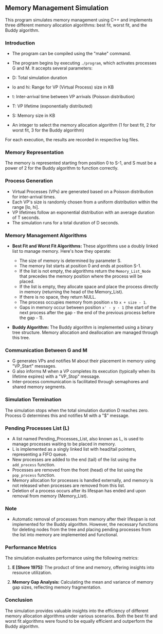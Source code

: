 ## Memory Management Simulation

This program simulates memory management using C++ and implements three different memory allocation algorithms: best fit, worst fit, and the Buddy algorithm.

### Introduction
- The program can be compiled using the "make" command.
- The program begins by executing `./program`, which activates processes G and M. It accepts several parameters:

- D: Total simulation duration
- lo and hi: Range for VP (Virtual Process) size in KB
- t: Inter-arrival time between VP arrivals (Poisson distribution)
- T: VP lifetime (exponentially distributed)
- S: Memory size in KB
- An integer to select the memory allocation algorithm (1 for best fit, 2 for worst fit, 3 for the Buddy algorithm)

For each execution, the results are recorded in respective log files.

### Memory Representation

The memory is represented starting from position 0 to S-1, and S must be a power of 2 for the Buddy algorithm to function correctly.

### Process Generation

- Virtual Processes (VPs) are generated based on a Poisson distribution for inter-arrival times.
- Each VP's size is randomly chosen from a uniform distribution within the range [lo, hi].
- VP lifetimes follow an exponential distribution with an average duration of T seconds.
- The simulation runs for a total duration of D seconds.

### Memory Management Algorithms

- **Best Fit and Worst Fit Algorithms:** These algorithms use a doubly linked list to manage memory. Here's how they operate:
  
  - The size of memory is determined by parameter S.
  - The memory list starts at position 0 and ends at position S-1.
  - If the list is not empty, the algorithms return the `Memory_List_Node` that precedes the memory position where the process will be placed.
  - If the list is empty, they allocate space and place the process directly in memory (returning the head of the Memory_List).
  - If there is no space, they return NULL.
  - The process occupies memory from position `x` to `x + size - 1`.
  - Gaps in memory occur between position `x' - y - 1` (the start of the next process after the gap - the end of the previous process before the gap - 1).

- **Buddy Algorithm:** The Buddy algorithm is implemented using a binary tree structure. Memory allocation and deallocation are managed through this tree.

### Communication Between G and M

- G generates VPs and notifies M about their placement in memory using "VP_Start" messages.
- G also informs M when a VP completes its execution (typically when its lifetime expires) with a "VP_Stop" message.
- Inter-process communication is facilitated through semaphores and shared memory segments.

### Simulation Termination

The simulation stops when the total simulation duration D reaches zero. Process G determines this and notifies M with a "$" message.

### Pending Processes List (L)

- A list named Pending_Processes_List, also known as L, is used to manage processes waiting to be placed in memory.
- L is implemented as a singly linked list with head/tail pointers, representing a FIFO queue.
- New processes are added to the end (tail) of the list using the `add_process` function.
- Processes are removed from the front (head) of the list using the `pop_process` function.
- Memory allocation for processes is handled externally, and memory is not released when processes are removed from this list.
- Deletion of a process occurs after its lifespan has ended and upon removal from memory (Memory_List).

### Note

- Automatic removal of processes from memory after their lifespan is not implemented for the Buddy algorithm. However, the necessary functions for deleting nodes from the tree and placing pending processes from the list into memory are implemented and functional.

### Performance Metrics

The simulation evaluates performance using the following metrics:

1. **E [Shore 1975]:** The product of time and memory, offering insights into resource utilization.

2. **Memory Gap Analysis:** Calculating the mean and variance of memory gap sizes, reflecting memory fragmentation.

### Conclusion

The simulation provides valuable insights into the efficiency of different memory allocation algorithms under various scenarios. Both the best fit and worst fit algorithms were found to be equally efficient and outperform the Buddy algorithm.

